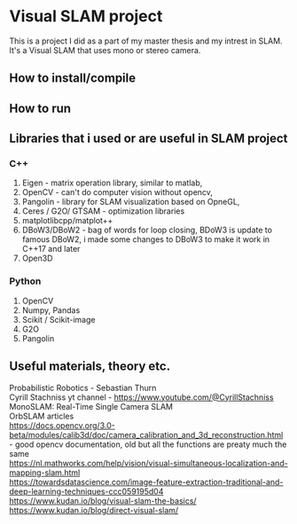 # Visual SLAM project 

This is a project I did as a part of my master thesis and my intrest in SLAM. It's a Visual SLAM that uses mono or stereo camera. 

## How to install/compile 

## How to run 

## Libraries that i used or are useful in SLAM project  
### C++ 
1. Eigen - matrix operation library, similar to matlab, 
2. OpenCV - can't do computer vision without opencv, 
3. Pangolin - library for SLAM visualization based on OpneGL,  
4. Ceres / G2O/ GTSAM - optimization libraries
5. matplotlibcpp/matplot++ 
6. DBoW3/DBoW2 - bag of words for loop closing, BDoW3 is update to famous DBoW2, i made some changes to DBoW3 to make it work in C++17 and later
7. Open3D 

### Python 
1. OpenCV 
2. Numpy, Pandas 
3. Scikit / Scikit-image
4. G2O
5. Pangolin


## Useful materials, theory etc. 

Probabilistic Robotics - Sebastian Thurn <br />
Cyrill Stachniss yt channel - https://www.youtube.com/@CyrillStachniss <br />
MonoSLAM: Real-Time Single Camera SLAM <br />
OrbSLAM articles <br />
https://docs.opencv.org/3.0-beta/modules/calib3d/doc/camera_calibration_and_3d_reconstruction.html - good opencv documentation, old but all the functions are preaty much the same <br/>
https://nl.mathworks.com/help/vision/visual-simultaneous-localization-and-mapping-slam.html<br />
https://towardsdatascience.com/image-feature-extraction-traditional-and-deep-learning-techniques-ccc059195d04 <br />
https://www.kudan.io/blog/visual-slam-the-basics/ <br/>
https://www.kudan.io/blog/direct-visual-slam/ <br />



